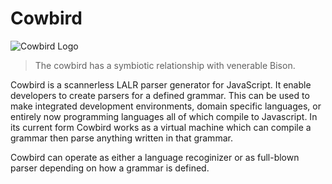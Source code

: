 # Cowbird

![Cowbird Logo](https://photos-5.dropbox.com/t/2/AABQbU4U2iGweixVyMsICLLrXuNa-YZFbuyQBzsBcKGqwA/12/13291170/png/32x32/1/_/1/2/Cowbird.png/EIDg7wkYnpkFIAIoAg/nLs32o0nZV21NkN_Xk-oZJrQjtKlbV7wME4OhCIcX_w?size=1024x768&size_mode=2)

> The cowbird has a symbiotic relationship with venerable Bison.

Cowbird is a scannerless LALR parser generator for JavaScript.  It enable developers to create parsers for a defined grammar.  This can be used to make integrated development environments, domain specific languages, or entirely now programming languages all of which compile to Javascript.  In its current form Cowbird works as a virtual machine which can compile a grammar then parse anything written in that grammar.

Cowbird can operate as either a language recoginizer or as full-blown parser depending on how a grammar is defined.
